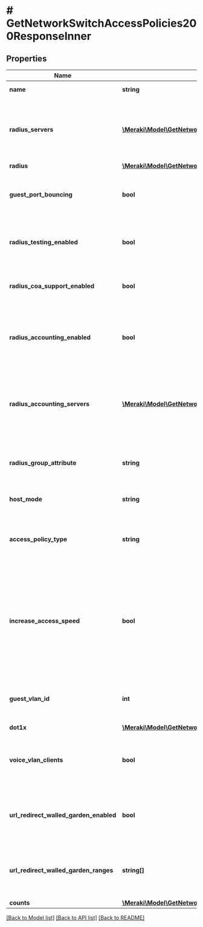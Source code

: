 # # GetNetworkSwitchAccessPolicies200ResponseInner

## Properties

Name | Type | Description | Notes
------------ | ------------- | ------------- | -------------
**name** | **string** | Name of the access policy | [optional]
**radius_servers** | [**\Meraki\Model\GetNetworkSwitchAccessPolicies200ResponseInnerRadiusServersInner[]**](GetNetworkSwitchAccessPolicies200ResponseInnerRadiusServersInner.md) | List of RADIUS servers to require connecting devices to authenticate against before granting network access | [optional]
**radius** | [**\Meraki\Model\GetNetworkSwitchAccessPolicies200ResponseInnerRadius**](GetNetworkSwitchAccessPolicies200ResponseInnerRadius.md) |  | [optional]
**guest_port_bouncing** | **bool** | If enabled, Meraki devices will periodically send access-request messages to these RADIUS servers | [optional]
**radius_testing_enabled** | **bool** | If enabled, Meraki devices will periodically send access-request messages to these RADIUS servers | [optional]
**radius_coa_support_enabled** | **bool** | Change of authentication for RADIUS re-authentication and disconnection | [optional]
**radius_accounting_enabled** | **bool** | Enable to send start, interim-update and stop messages to a configured RADIUS accounting server for tracking connected clients | [optional]
**radius_accounting_servers** | [**\Meraki\Model\GetNetworkSwitchAccessPolicies200ResponseInnerRadiusAccountingServersInner[]**](GetNetworkSwitchAccessPolicies200ResponseInnerRadiusAccountingServersInner.md) | List of RADIUS accounting servers to require connecting devices to authenticate against before granting network access | [optional]
**radius_group_attribute** | **string** | Acceptable values are &#x60;\&quot;\&quot;&#x60; for None, or &#x60;\&quot;11\&quot;&#x60; for Group Policies ACL | [optional]
**host_mode** | **string** | Choose the Host Mode for the access policy. | [optional]
**access_policy_type** | **string** | Access Type of the policy. Automatically &#39;Hybrid authentication&#39; when hostMode is &#39;Multi-Domain&#39;. | [optional]
**increase_access_speed** | **bool** | Enabling this option will make switches execute 802.1X and MAC-bypass authentication simultaneously so that clients authenticate faster. Only required when accessPolicyType is &#39;Hybrid Authentication. | [optional]
**guest_vlan_id** | **int** | ID for the guest VLAN allow unauthorized devices access to limited network resources | [optional]
**dot1x** | [**\Meraki\Model\GetNetworkSwitchAccessPolicies200ResponseInnerDot1x**](GetNetworkSwitchAccessPolicies200ResponseInnerDot1x.md) |  | [optional]
**voice_vlan_clients** | **bool** | CDP/LLDP capable voice clients will be able to use this VLAN. Automatically true when hostMode is &#39;Multi-Domain&#39;. | [optional]
**url_redirect_walled_garden_enabled** | **bool** | Enable to restrict access for clients to a response_objectific set of IP addresses or hostnames prior to authentication | [optional]
**url_redirect_walled_garden_ranges** | **string[]** | IP address ranges, in CIDR notation, to restrict access for clients to a specific set of IP addresses or hostnames prior to authentication | [optional]
**counts** | [**\Meraki\Model\GetNetworkSwitchAccessPolicies200ResponseInnerCounts**](GetNetworkSwitchAccessPolicies200ResponseInnerCounts.md) |  | [optional]

[[Back to Model list]](../../README.md#models) [[Back to API list]](../../README.md#endpoints) [[Back to README]](../../README.md)
